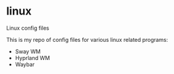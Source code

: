 # linux
Linux config files

This is my repo of config files for various linux related programs:

- Sway WM
- Hyprland WM
- Waybar